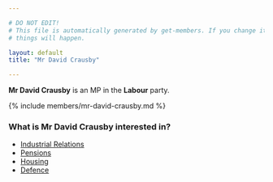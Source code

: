 ```yaml
---

# DO NOT EDIT!
# This file is automatically generated by get-members. If you change it, bad
# things will happen.

layout: default
title: "Mr David Crausby"

---
```


**Mr David Crausby** is an MP in the **Labour** party.

{% include members/mr-david-crausby.md %}

### What is Mr David Crausby interested in?


* [Industrial Relations](/interests/industrial-relations.html)
* [Pensions](/interests/pensions.html)
* [Housing](/interests/housing.html)
* [Defence](/interests/defence.html)
